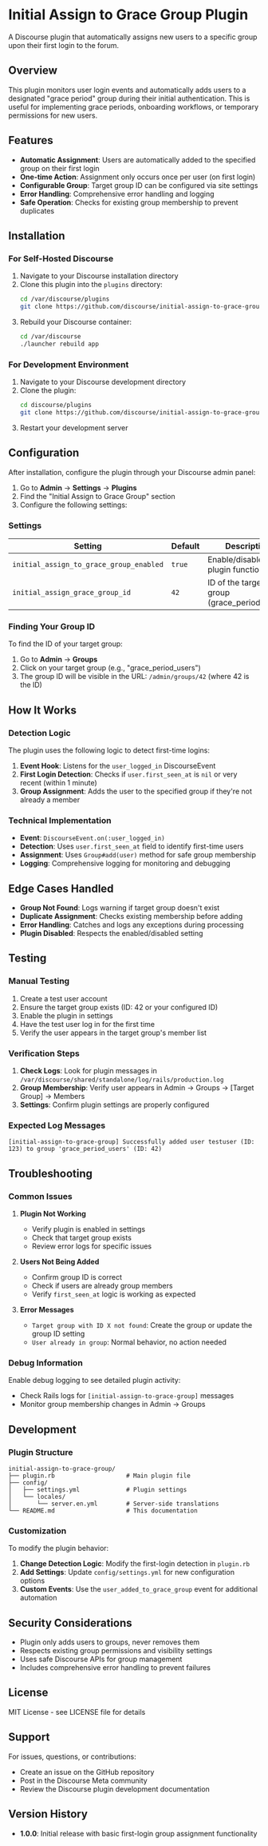 # Initial Assign to Grace Group Plugin

A Discourse plugin that automatically assigns new users to a specific group upon their first login to the forum.

## Overview

This plugin monitors user login events and automatically adds users to a designated "grace period" group during their initial authentication. This is useful for implementing grace periods, onboarding workflows, or temporary permissions for new users.

## Features

- **Automatic Assignment**: Users are automatically added to the specified group on their first login
- **One-time Action**: Assignment only occurs once per user (on first login)
- **Configurable Group**: Target group ID can be configured via site settings
- **Error Handling**: Comprehensive error handling and logging
- **Safe Operation**: Checks for existing group membership to prevent duplicates

## Installation

### For Self-Hosted Discourse

1. Navigate to your Discourse installation directory
2. Clone this plugin into the `plugins` directory:
   ```bash
   cd /var/discourse/plugins
   git clone https://github.com/discourse/initial-assign-to-grace-group.git
   ```
3. Rebuild your Discourse container:
   ```bash
   cd /var/discourse
   ./launcher rebuild app
   ```

### For Development Environment

1. Navigate to your Discourse development directory
2. Clone the plugin:
   ```bash
   cd discourse/plugins
   git clone https://github.com/discourse/initial-assign-to-grace-group.git
   ```
3. Restart your development server

## Configuration

After installation, configure the plugin through your Discourse admin panel:

1. Go to **Admin** → **Settings** → **Plugins**
2. Find the "Initial Assign to Grace Group" section
3. Configure the following settings:

### Settings

| Setting | Default | Description |
|---------|---------|-------------|
| `initial_assign_to_grace_group_enabled` | `true` | Enable/disable the plugin functionality |
| `initial_assign_grace_group_id` | `42` | ID of the target group (grace_period_users) |

### Finding Your Group ID

To find the ID of your target group:

1. Go to **Admin** → **Groups**
2. Click on your target group (e.g., "grace_period_users")
3. The group ID will be visible in the URL: `/admin/groups/42` (where 42 is the ID)

## How It Works

### Detection Logic

The plugin uses the following logic to detect first-time logins:

1. **Event Hook**: Listens for the `user_logged_in` DiscourseEvent
2. **First Login Detection**: Checks if `user.first_seen_at` is `nil` or very recent (within 1 minute)
3. **Group Assignment**: Adds the user to the specified group if they're not already a member

### Technical Implementation

- **Event**: `DiscourseEvent.on(:user_logged_in)`
- **Detection**: Uses `user.first_seen_at` field to identify first-time users
- **Assignment**: Uses `Group#add(user)` method for safe group membership
- **Logging**: Comprehensive logging for monitoring and debugging

## Edge Cases Handled

- **Group Not Found**: Logs warning if target group doesn't exist
- **Duplicate Assignment**: Checks existing membership before adding
- **Error Handling**: Catches and logs any exceptions during processing
- **Plugin Disabled**: Respects the enabled/disabled setting

## Testing

### Manual Testing

1. Create a test user account
2. Ensure the target group exists (ID: 42 or your configured ID)
3. Enable the plugin in settings
4. Have the test user log in for the first time
5. Verify the user appears in the target group's member list

### Verification Steps

1. **Check Logs**: Look for plugin messages in `/var/discourse/shared/standalone/log/rails/production.log`
2. **Group Membership**: Verify user appears in Admin → Groups → [Target Group] → Members
3. **Settings**: Confirm plugin settings are properly configured

### Expected Log Messages

```
[initial-assign-to-grace-group] Successfully added user testuser (ID: 123) to group 'grace_period_users' (ID: 42)
```

## Troubleshooting

### Common Issues

1. **Plugin Not Working**
   - Verify plugin is enabled in settings
   - Check that target group exists
   - Review error logs for specific issues

2. **Users Not Being Added**
   - Confirm group ID is correct
   - Check if users are already group members
   - Verify `first_seen_at` logic is working as expected

3. **Error Messages**
   - `Target group with ID X not found`: Create the group or update the group ID setting
   - `User already in group`: Normal behavior, no action needed

### Debug Information

Enable debug logging to see detailed plugin activity:
- Check Rails logs for `[initial-assign-to-grace-group]` messages
- Monitor group membership changes in Admin → Groups

## Development

### Plugin Structure

```
initial-assign-to-grace-group/
├── plugin.rb                    # Main plugin file
├── config/
│   ├── settings.yml             # Plugin settings
│   └── locales/
│       └── server.en.yml        # Server-side translations
└── README.md                    # This documentation
```

### Customization

To modify the plugin behavior:

1. **Change Detection Logic**: Modify the first-login detection in `plugin.rb`
2. **Add Settings**: Update `config/settings.yml` for new configuration options
3. **Custom Events**: Use the `user_added_to_grace_group` event for additional automation

## Security Considerations

- Plugin only adds users to groups, never removes them
- Respects existing group permissions and visibility settings
- Uses safe Discourse APIs for group management
- Includes comprehensive error handling to prevent failures

## License

MIT License - see LICENSE file for details

## Support

For issues, questions, or contributions:
- Create an issue on the GitHub repository
- Post in the Discourse Meta community
- Review the Discourse plugin development documentation

## Version History

- **1.0.0**: Initial release with basic first-login group assignment functionality
